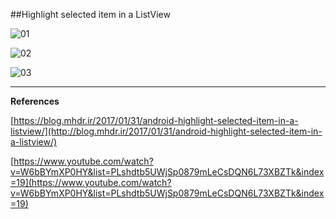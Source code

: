 ##Highlight selected item in a ListView

![01](https://raw.githubusercontent.com/mhdr/AndroidSamples/master/014/images/Android%20Emulator%20-%20Nexus_5_API_25%3A5554_001.png  "01")

![02](https://raw.githubusercontent.com/mhdr/AndroidSamples/master/014/images/Android%20Emulator%20-%20Nexus_5_API_25%3A5554_002.png  "02")

![03](https://raw.githubusercontent.com/mhdr/AndroidSamples/master/014/images/Android%20Emulator%20-%20Nexus_5_API_25%3A5554_003.png  "03")

***

**References**

[https://blog.mhdr.ir/2017/01/31/android-highlight-selected-item-in-a-listview/](http://blog.mhdr.ir/2017/01/31/android-highlight-selected-item-in-a-listview/) 

[https://www.youtube.com/watch?v=W6bBYmXP0HY&list=PLshdtb5UWjSp0879mLeCsDQN6L73XBZTk&index=19](https://www.youtube.com/watch?v=W6bBYmXP0HY&list=PLshdtb5UWjSp0879mLeCsDQN6L73XBZTk&index=19) 